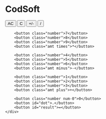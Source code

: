 # CodSoft
</html>
<head>
    <style>
    @font-face {
    font-family: "DungGeunMo";
    src: url("https://cdn.jsdelivr.net/gh/projectnoonnu/noonfonts_six@1.2/DungGeunMo.woff")
        format("woff");
    font-weight: normal;
    font-style: normal;
}

*::before {
    box-sizing: border-box;
    -webkit-tap-highlight-color: transparent;
}

html,
body {
    width: 100%;
    height: 100%;
    margin: 0;
}

body {
    font-family: "DungGeunMo";
    display: flex;
    justify-content: center;
    align-items: center;
    background:url(https://i.gifer.com/VJi.gif);
    background-repeat: no-repeat;
    background-size: 100% 100%;
}


#calculator {
    width: 90%;
    max-width: 430px;
    padding: 25px;
    border-radius: 25px;
    background:rgba(255, 255, 255, 0.53);
}


#input-wrap {
    position: relative;
    width: calc(100% - 4px);
    margin-bottom: 5px;
    padding: 0 5px;
    background: #a1bd66;
    text-align: right;
    box-shadow: inset 0px 0px 15px 0px rgba(0, 0, 0, 0.5);
}

#input {
    height: 5rem;
    line-height: 5rem;
    font-size: 2rem;
}

#tmp {
    position: absolute;
    right: 5px;
    top: 0.25rem;
    color: grey;
}


#button-wrap {
    display: flex;
    width: 100%;
    flex-wrap: wrap;
    justify-content: space-around;
}

#button-wrap > button {
    width: calc(25% - 4px);
    text-align: center;
    line-height: 5rem;
    margin: 2px 0;
    background: rgb(232, 115, 197);
    color: black;
    border-radius: 4px;
    cursor: pointer;
    user-select: none;
    outline: 0;
    transition: 0.3s;
}

#button-wrap > button.num-0 {
    width: calc(50% - 4px);
}

#button-wrap > button.number {
    background: white;
}

#button-wrap > button:hover {
    box-shadow: inset 0px 0px 15px 0px rgb(239, 47, 79);
}

#button-wrap > button#result {
    background: #80cee8;
}
</style>
</head>
<body>
    <div id="calculator">
    <div id="input-wrap">
        <div id="tmp"></div>
        <div id="input"></div>
    </div>
    <div id="button-wrap">
        <button id="all-clear">AC</button>
        <button id="clear">C</button>
        <button id="sign">+/-</button>
        <button class="amt divide">/</button>

        <button class="number">7</button>
        <button class="number">8</button>
        <button class="number">9</button>
        <button class="amt times">*</button>

        <button class="number">4</button>
        <button class="number">5</button>
        <button class="number">6</button>
        <button class="amt minus">-</button>

        <button class="number">1</button>
        <button class="number">2</button>
        <button class="number">3</button>
        <button class="amt plus">+</button>

        <button class="number num-0">0</button>
        <button id="dot">.</button>
        <button id="result">=</button>
    </div>
</div>
<script>
    const input = document.getElementById("input");
const tmp = document.getElementById("tmp");

const empty = (element) => {
    element.innerText = "";
};

document.getElementById("all-clear").addEventListener("click", () => {
    empty(input);
    empty(tmp);
});

document.getElementById("clear").addEventListener("click", () => {
    empty(input);
});

document.querySelectorAll(".number").forEach((element) => {
    element.addEventListener("click", () => {
        if (input.innerText.length > 19)
            return alert("Hello......Stop it...It is excess!!!");

        input.innerText += element.innerText;
    });
});

document.getElementById("dot").addEventListener("click", () => {
    if (input.innerText.includes(".")) return;

    input.innerText += ".";
});

document.getElementById("sign").addEventListener("click", () => {
    if (input.innerText.startsWith("-")) {
        input.innerText = input.innerText.slice(1);
    } else {
        input.innerText = `-${input.innerText}`;
    }
});

document.querySelectorAll(".amt").forEach((element) => {
    element.addEventListener("click", () => {
        if (input.innerText) {
            if (tmp.innerText) {
                tmp.innerText = `${tmp.innerText} ${input.innerText} ${element.innerText}`;
            } else {
                tmp.innerText = `${input.innerText} ${element.innerText}`;
            }
        } else if (tmp.innerText.slice(-1).match(/-|\+|\*|\//)) {
            let string = tmp.innerText.slice(0, -1);
            string += element.innerText;

            tmp.innerText = string;
        }

        empty(input);
    });
});

document.getElementById("result").addEventListener("click", () => {
    if (input.innerText) {
        input.innerText = eval(tmp.innerText + input.innerText);
        empty(tmp);
    }
});
</script>
</body>
</html>
